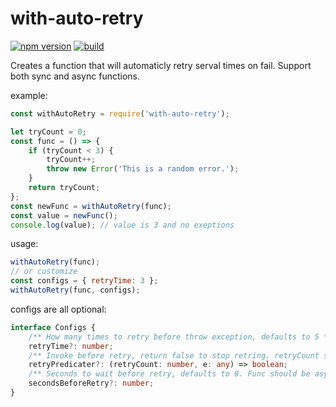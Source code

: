 # with-auto-retry

[![npm version](https://img.shields.io/npm/v/with-auto-retry.svg?style=flat-square)](https://www.npmjs.org/package/with-auto-retry)
[![build](https://img.shields.io/github/workflow/status/wangsijie/with-auto-retry/units-test?style=flat-square)](https://github.com/wangsijie/with-auto-retry/actions/workflows/test.yml)

Creates a function that will automaticly retry serval times on fail. Support both sync and async functions.

example:

```js
const withAutoRetry = require('with-auto-retry');

let tryCount = 0;
const func = () => {
    if (tryCount < 3) {
        tryCount++;
        throw new Error('This is a random error.');
    }
    return tryCount;
};
const newFunc = withAutoRetry(func);
const value = newFunc();
console.log(value); // value is 3 and no exeptions
```

usage:

```js
withAutoRetry(func);
// or customize
const configs = { retryTime: 3 };
withAutoRetry(func, configs);
```

configs are all optional:

```ts
interface Configs {
    /** How many times to retry before throw exception, defaults to 5 */
    retryTime?: number;
    /** Invoke before retry, return false to stop retring. retryCount start with 1 */
    retryPredicater?: (retryCount: number, e: any) => boolean;
    /** Seconds to wait before retry, defaults to 0. Func should be async to use this feature */
    secondsBeforeRetry?: number;
}
```